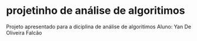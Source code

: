 # projetinho de análise de algoritimos

Projeto apresentado para a diciplina de análise de algoritimos
Aluno: Yan De Oliveira Falcão